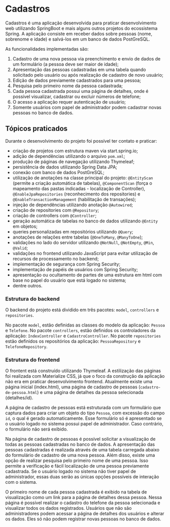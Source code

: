 # Cadastros

Cadastros é uma aplicação desenvolvida para praticar desenvolvimento web utilizando SpringBoot e mais alguns outros projetos do ecossistema Spring. A aplicação consiste em receber dados sobre pessoas (nome, sobrenome e idade) e salvá-los em um banco de dados PostGreSQL.

As funcionalidades implementadas são: 
1. Cadastro de uma nova pessoa via preenchimento e envio de dados de um formulário (a pessoa deve ser maior de idade);
2. Apresentação das pessoas cadastradas em uma tabela quando solicitado pelo usuário ou após realização de cadastro de novo usuário;
3. Edição de dados previamente cadastrados para uma pessoa;
4. Pesquisa pelo primeiro nome da pessoa cadastrada;
5. Cada pessoa cadastrada possui uma página de detalhes, onde é possível visualizar, cadastrar ou excluir números de telefone;
6. O acesso a aplicação requer autenticação de usuário;
7. Somente usuários com papel de administrador podem cadastrar novas pessoas no banco de dados.

## Tópicos praticados

Durante o desenvolvimento do projeto foi possível ter contato e praticar:

- criação de projetos com estrutura maven via start.spring.io;
- adição de dependências utilizando o arquivo `pom.xml`;
- produção de páginas de navegação utilizando Thymeleaf;
- persistência de dados utilizando Spring Data JPA;
- conexão com banco de dados PostGreSQL;
- utilização de anotações na classe principal do projeto: `@EntityScan` (permite a criação automática de tabelas), 
`@ComponentScan` (força o mapeamento das pastas indicadas - localização de Controller),
`@EnableJpaRepositories` (reconhecimento dos repositories) e `@EnableTransactionManagement` (habilitação de transações);
- injeção de dependências utilizando anotação `@Autowired`;
- criação de repositories com `@Repository`;
- criação de controllers com `@Controller`;
- geração automática de tabelas no banco de dados utilizando `@Entity` em objetos;
- queries personalizadas em repositórios utilizando `@Query`;
- anotações de relações entre tabelas (`@OneToMany`, `@ManyToOne`);
- validações no lado do servidor utilizando `@NotNull`, `@NotEmpty`, `@Min`, `@Valid`;
- validações no frontend utilizando JavaScript para evitar utilização de recursos de processamento no backend;
- implementação de segurança com Spring Security;
- implementação de papéis de usuários com Spring Security;
- apresentação ou ocultamento de partes de uma estrutura em html com base no papel do usuário que está logado no sistema;
- dentre outros.

### Estrutura do backend

O backend do projeto está dividido em três pacotes: `model`, `controllers` e `repositories`.

No pacote `model`, estão definidas as classes do modelo da aplicação: `Pessoa` e `Telefone`.
No pacote `controllers`, estão definidos os controladores da aplicação: `IndexController` e `CadastroController`.
No pacote `repositories` estão definidos os repositórios da aplicação: `PessoaRepository` e `TelefoneRepository`.

### Estrutura do frontend

O frontent está construído utilizando Thymeleaf. A estilização das páginas foi realizada com Materialize CSS, já que o foco da construção da aplicação não era em praticar desenvolvimento frontend. Atualmente existe uma página inicial (index.html), uma página de cadastro de pessoas (`cadastro-de-pessoa.html`) e uma página de detalhes da pessoa selecionada (detalhes/id).

A página de cadastro de pessoas está estruturada com um formulário que captura dados para criar um objeto do tipo `Pessoa`, com excessão do campo `id`, o qual é gerado automaticamente. Esse formulário só é apresentado se o usuário logado no sistema possui papel de administrador. Caso contrário, o formulário não será exibido.

Na página de cadastro de pessoas é possível solicitar a visualização de todas as pessoas cadastradas no banco de dados. A apresentação das pessoas cadastradas é realizada através de uma tabela carregada abaixo do formulário de cadastro de uma nova pessoa. Além disso, existe uma opção de realizar pesquisa pelo primeiro nome de uma pessoa. Isso permite a verificação e fácil localização de uma pessoa previamente cadastrada. Se o usuário logado no sistema não tiver papel de administrador, essas duas serão as únicas opções possíveis de interação com o sistema.

O primeiro nome de cada pessoa cadastrada é exibido na tabela de visualização como um link para a página de detalhes dessa pessoa. Nessa página é possível realizar o cadastro do telefone da pessoa selecionada e visualizar todos os dados registrados. Usuários que não são administradores podem acessar a página de detalhes dos usuários e alterar os dados. Eles só não podem registrar novas pessoas no banco de dados.